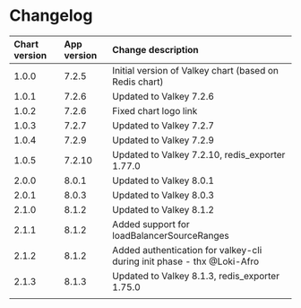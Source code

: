 # Changelog

| Chart version | App version | Change description |
| :------------ | :---------- | :----------------- |
| 1.0.0 | 7.2.5 | Initial version of Valkey chart (based on Redis chart) |
| 1.0.1 | 7.2.6 | Updated to Valkey 7.2.6 |
| 1.0.2 | 7.2.6 | Fixed chart logo link |
| 1.0.3 | 7.2.7 | Updated to Valkey 7.2.7 |
| 1.0.4 | 7.2.9 | Updated to Valkey 7.2.9 |
| 1.0.5 | 7.2.10 | Updated to Valkey 7.2.10, redis_exporter 1.77.0 |
| 2.0.0 | 8.0.1 | Updated to Valkey 8.0.1 |
| 2.0.1 | 8.0.3 | Updated to Valkey 8.0.3 |
| 2.1.0 | 8.1.2 | Updated to Valkey 8.1.2 |
| 2.1.1 | 8.1.2 | Added support for loadBalancerSourceRanges |
| 2.1.2 | 8.1.2 | Added authentication for valkey-cli during init phase - thx @Loki-Afro |
| 2.1.3 | 8.1.3 | Updated to Valkey 8.1.3, redis_exporter 1.75.0 |
| | | |
